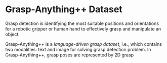 # Grasp-Anything++ Dataset

Grasp detection is identifying the most suitable positions and orientations for a robotic gripper or human hand to effectively grasp and manipulate an object.

Grasp-Anything++ is a *language-driven grasp dataset*, i.e., which contains two modalities: text and image for solving grasp detection problem. In Grasp-Anything++, grasp poses are represented by 2D grasp 